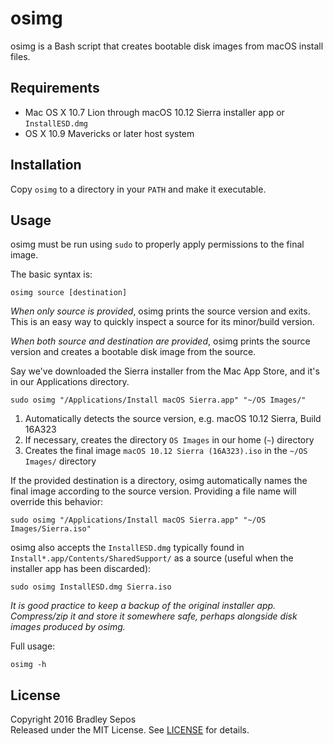 osimg
=====

osimg is a Bash script that creates bootable disk images from macOS install files.


Requirements
------------

- Mac OS X 10.7 Lion through macOS 10.12 Sierra installer app or `InstallESD.dmg`
- OS X 10.9 Mavericks or later host system


Installation
------------

Copy `osimg` to a directory in your `PATH` and make it executable.


Usage
-----

osimg must be run using `sudo` to properly apply permissions to the final image.

The basic syntax is:

```
osimg source [destination]
```

*When only source is provided*, osimg prints the source version and exits. This is an easy way to quickly inspect a source for its minor/build version.

*When both source and destination are provided*, osimg prints the source version and creates a bootable disk image from the source.

Say we've downloaded the Sierra installer from the Mac App Store, and it's in our Applications directory.

```
sudo osimg "/Applications/Install macOS Sierra.app" "~/OS Images/"
```

1. Automatically detects the source version, e.g. macOS 10.12 Sierra, Build 16A323
2. If necessary, creates the directory `OS Images` in our home (`~`) directory
3. Creates the final image `macOS 10.12 Sierra (16A323).iso` in the `~/OS Images/` directory

If the provided destination is a directory, osimg automatically names the final image according to the source version. Providing a file name will override this behavior:

```
sudo osimg "/Applications/Install macOS Sierra.app" "~/OS Images/Sierra.iso"
```

osimg also accepts the `InstallESD.dmg` typically found in `Install*.app/Contents/SharedSupport/` as a source (useful when the installer app has been discarded):

```
sudo osimg InstallESD.dmg Sierra.iso
```

*It is good practice to keep a backup of the original installer app. Compress/zip it and store it somewhere safe, perhaps alongside disk images produced by osimg.*

Full usage:

```
osimg -h
```


License
-------

Copyright 2016 Bradley Sepos  
Released under the MIT License. See [LICENSE](LICENSE) for details.
